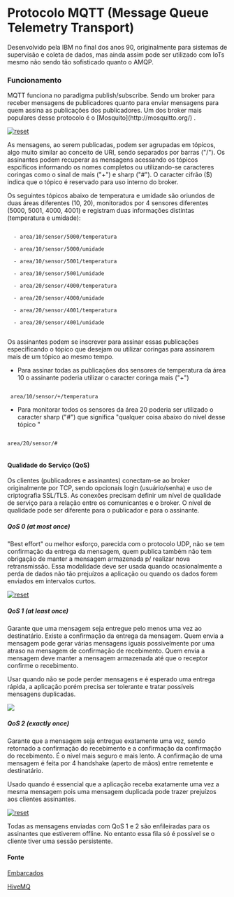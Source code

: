 # Protocolo MQTT (Message Queue Telemetry Transport)
<p>
Desenvolvido pela IBM no final dos anos 90, originalmente para sistemas de supervisão e coleta de dados, mas ainda assim pode ser utilizado com IoTs mesmo não sendo tão sofisticado quanto o AMQP.
</p>

### Funcionamento

<p>
MQTT funciona  no paradigma publish/subscribe. Sendo um broker para receber mensagens de publicadores quanto para enviar mensagens para quem assina as publicações dos publicadores. Um dos broker mais populares desse protocolo é o [Mosquito](http://mosquitto.org/) .

<p> 

<p><a target="_blank" rel="noopener noreferrer" href="https://user-images.githubusercontent.com/22710963/77186859-4f935500-6ab2-11ea-86f4-5c409c20e984.png">
  <img src="https://user-images.githubusercontent.com/22710963/77186859-4f935500-6ab2-11ea-86f4-5c409c20e984.png" alt="reset" style="max-width:100%;"></a></p> 

<p>
 As mensagens, ao serem publicadas, podem ser agrupadas em tópicos, algo muito similar ao conceito de URI, sendo separados por barras ("/"). Os assinantes podem recuperar as mensagens acessando os tópicos espcíficos informando os nomes completos ou utilizando-se caracteres coringas como o sinal de mais ("+") e sharp ("#"). O caracter cifrão ($) indica que o tópico é reservado para uso interno do broker. 
</p>

<p>
Os seguintes tópicos abaixo de temperatura e umidade são oriundos de duas áreas diferentes (10, 20), monitorados por 4 sensores diferentes (5000, 5001, 4000, 4001) e registram duas informações distintas (temperatura e umidade):

```

  - area/10/sensor/5000/temperatura

  - area/10/sensor/5000/umidade

  - area/10/sensor/5001/temperatura

  - area/10/sensor/5001/umidade

  - area/20/sensor/4000/temperatura

  - area/20/sensor/4000/umidade

  - area/20/sensor/4001/temperatura

  - area/20/sensor/4001/umidade


```

</p>

<p>
Os assinantes podem se inscrever para assinar essas publicações especificando o tópico que desejam ou utilizar coringas para assinarem mais de um tópico ao mesmo tempo.

- Para assinar todas as publicações dos sensores de temperatura da área 10 o assinante poderia utilizar o caracter coringa mais ("+")

```

 area/10/sensor/+/temperatura

```

- Para monitorar todos os sensores da área 20 poderia ser utilizado o caracter sharp ("#") que significa "qualquer coisa abaixo do nível desse tópico "

```

area/20/sensor/#


```

</p>

#### Qualidade do Serviço (QoS)

<p>

Os clientes (publicadores e assinantes) conectam-se ao broker originalmente por TCP, sendo opcionais login (usuário/senha) e uso de criptografia SSL/TLS. As conexões precisam definir um nível de qualidade de serviço para a relação entre os comunicantes e o broker. O nível de qualidade pode ser diferente para o publicador e para o assinante.

</p>

##### QoS 0 (at most once)

<p>
"Best effort" ou melhor esforço, parecida com o protocolo UDP, não se tem confirmação da entrega da mensagem, quem publica também não tem obrigação de manter a mensagem armazenada p/ realizar nova retransmissão. Essa modalidade deve ser usada quando ocasionalmente a perda de dados não tão prejuízos a aplicação ou quando os dados forem enviados em intervalos curtos.
 
</p>
 
<p><a target="_blank" rel="noopener noreferrer" href="https://user-images.githubusercontent.com/22710963/77193005-4ad39e80-6abc-11ea-9ab3-edc7c8290d18.png">
  <img src="https://user-images.githubusercontent.com/22710963/77193005-4ad39e80-6abc-11ea-9ab3-edc7c8290d18.png" alt="reset" style="max-width:100%;"></a></p> 


 ##### QoS 1 (at least once)
 <p>

Garante que uma mensagem seja entregue pelo menos uma vez ao destinatário. Existe a confirmação da entrega da mensagem. Quem envia a mensagem pode gerar várias mensagens iguais possivelmente por uma atraso na mensagem de confirmação de recebimento. Quem envia a mensagem deve manter a mensagem armazenada até que o receptor confirme o recebimento.

Usar quando não se pode perder mensagens e é esperado uma entrega rápida, a aplicação porém precisa ser tolerante e tratar possíveis mensagens duplicadas.

 </p>
<p>
<a target="_blank" href="https://user-images.githubusercontent.com/22710963/77193251-b584da00-6abc-11ea-810f-3603e6e2851e.png">
<img src="https://user-images.githubusercontent.com/22710963/77193251-b584da00-6abc-11ea-810f-3603e6e2851e.png" style="max-with:100%;">
</a>

</p>

 ##### QoS 2 (exactly once)
 <p>

Garante que a mensagem seja entregue exatamente uma vez, sendo retornado a confirmação do recebimento e a confirmação da confirmação do recebimento. É o nível mais seguro e mais lento. A confirmação de uma mensagem é feita por 4 handshake (aperto de mãos) entre remetente e destinatário.

Usado quando é essencial que a aplicação receba exatamente uma vez a mesma mensagem pois uma mensagem duplicada pode trazer prejuízos aos clientes assinantes.
 </p>

<p><a target="_blank" rel="noopener noreferrer" href="https://user-images.githubusercontent.com/22710963/77194335-896a5880-6abe-11ea-89c3-f31f0b099795.png">
  <img src="https://user-images.githubusercontent.com/22710963/77194335-896a5880-6abe-11ea-89c3-f31f0b099795.png" alt="reset" style="max-width:100%;"></a></p> 

<p>
Todas as mensagens enviadas com QoS 1 e 2 são enfileiradas para os assinantes que estiverem offline. No entanto essa fila só é possível se o cliente tiver uma sessão persistente.
</p>

#### Fonte

[Embarcados](https://www.embarcados.com.br/mqtt-protocolos-para-iot)

[HiveMQ](https://www.hivemq.com/blog/mqtt-essentials-part-6-mqtt-quality-of-service-levels)
